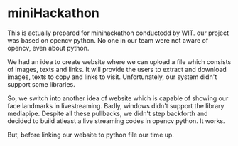 # miniHackathon


This is actually prepared for minihackathon conductedd by WIT.
our project was based on opencv python. No one in our team were not aware of opencv, even about python.

We had an idea to create website where we can upload a file which consists of images, texts and links. It will provide the users to extract and download images, texts to copy and links to visit.
Unfortunately, our system didn't support some libraries.

So, we switch into another idea of website which is capable of showing our face landmarks in livestreaming. Badly, windows didn't support the library mediapipe.
Despite all these pullbacks, we didn't step backforth and decided to build atleast a live streaming codes in opencv python. It works.

But, before linking our website to python file our time up.
